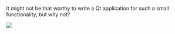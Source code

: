It might not be that worthy to write a Qt application for such a small functionality, but why not?

<img src="https://github.com/Uyanide/backgrounds/blob/master/screenshots/desktop-alt.jpg?raw=true"/>
